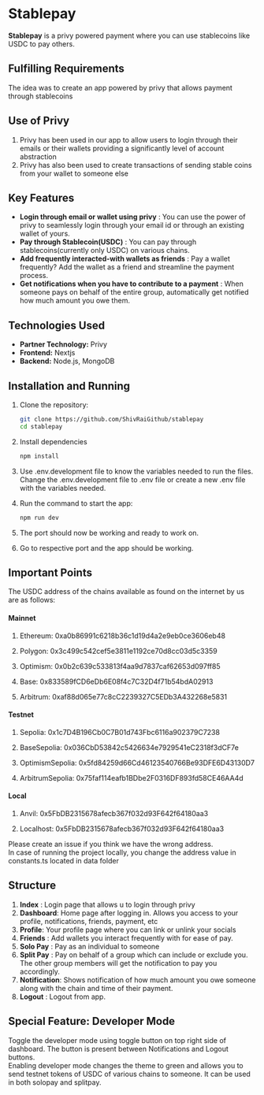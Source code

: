 # Stablepay

**Stablepay** is a privy powered payment where you can use stablecoins like USDC to pay others.

## Fulfilling Requirements
The idea was to create an app powered by privy that allows payment through stablecoins

## Use of Privy

1. Privy has been used in our app to allow users to login through their emails or their wallets providing a significantly level of account abstraction 
2. Privy has also been used to create transactions of sending stable coins from your wallet to someone else

## Key Features
- **Login through email or wallet using privy** : You can use the power of privy to seamlessly login through your email id or through an existing wallet of yours.
- **Pay through Stablecoin(USDC)** : You can pay through stablecoins(currently only USDC) on various chains.
- **Add frequently interacted-with wallets as friends** : Pay a wallet frequently? Add the wallet as a friend and streamline the payment process.
- **Get notifications when you have to contribute to a payment** : When someone pays on behalf of the entire group, automatically get notified how much amount you owe them.

## Technologies Used
- **Partner Technology:** Privy
- **Frontend:** Nextjs
- **Backend:** Node.js, MongoDB


## Installation and Running

1. Clone the repository:
   ```bash
   git clone https://github.com/ShivRaiGithub/stablepay
   cd stablepay
   ```

2. Install dependencies
   ```bash
   npm install
   ```

4. Use .env.development file to know the variables needed to run the files. Change the .env.development file to .env file or create a new .env file with the variables needed.

5. Run the command to start the app:
   ```bash
   npm run dev
   ```
7. The port should now be working and ready to work on.
8. Go to respective port and the app should be working.

## Important Points
The USDC address of the chains available as found on the internet by us are as follows:   


#### Mainnet

1. Ethereum: 0xa0b86991c6218b36c1d19d4a2e9eb0ce3606eb48

2. Polygon: 0x3c499c542cef5e3811e1192ce70d8cc03d5c3359

3. Optimism: 0x0b2c639c533813f4aa9d7837caf62653d097ff85

4. Base: 0x833589fCD6eDb6E08f4c7C32D4f71b54bdA02913

5. Arbitrum: 0xaf88d065e77c8cC2239327C5EDb3A432268e5831

#### Testnet

1. Sepolia: 0x1c7D4B196Cb0C7B01d743Fbc6116a902379C7238

2. BaseSepolia: 0x036CbD53842c5426634e7929541eC2318f3dCF7e

3. OptimismSepolia: 0x5fd84259d66Cd46123540766Be93DFE6D43130D7

4. ArbitrumSepolia: 0x75faf114eafb1BDbe2F0316DF893fd58CE46AA4d

#### Local

1. Anvil: 0x5FbDB2315678afecb367f032d93F642f64180aa3

2. Localhost: 0x5FbDB2315678afecb367f032d93F642f64180aa3

Please create an issue if you think we have the wrong address.   
In case of running the project locally, you change the address value in constants.ts located in data folder

## Structure

1. **Index** : Login page that allows u to login through privy
2. **Dashboard**: Home page after logging in. Allows you access to your profile, notifications, friends, payment, etc
3. **Profile**: Your profile page where you can link or unlink your socials
4. **Friends** : Add wallets you interact frequently with for ease of pay.
5. **Solo Pay** : Pay as an individual to someone
6. **Split Pay** : Pay on behalf of a group which can include or exclude you. The other group members will get the notification to pay you accordingly.
7. **Notification**: Shows notification of how much amount you owe someone along with the chain and time of their payment.
8. **Logout** : Logout from app.


## Special Feature: Developer Mode
Toggle the developer mode using toggle button on top right side of dashboard. The button is present between Notifications and Logout buttons.   
Enabling developer mode changes the theme to green and allows you to send testnet tokens of USDC of various chains to someone. It can be used in both solopay and splitpay. 


